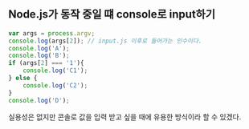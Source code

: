 ## Node.js가 동작 중일 떄 console로 input하기

```js
var args = process.argv;
console.log(args[2]); // input.js 이후로 들어가는 인수이다.
console.log('A');
console.log('B');
if (args[2] === '1'){
    console.log('C1');
} else {
    console.log('C2');
}
console.log('D');
```

실용성은 없지만 콘솔로 값을 입력 받고 싶을 때에 유용한 방식이라 할 수 있겠다.